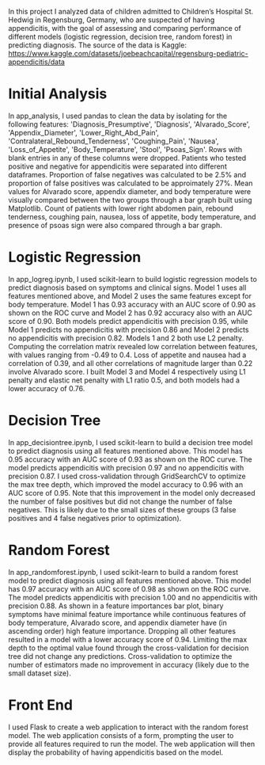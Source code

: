 In this project I analyzed data of children admitted to Children’s Hospital St. Hedwig in Regensburg, Germany, who are suspected of having appendicitis, with the goal of assessing and comparing performance of different models (logistic regression, decision tree, random forest) in predicting diagnosis. The source of the data is Kaggle: https://www.kaggle.com/datasets/joebeachcapital/regensburg-pediatric-appendicitis/data

# Initial Analysis

In app_analysis, I used pandas to clean the data by isolating for the following features: 'Diagnosis_Presumptive', 'Diagnosis', 'Alvarado_Score', 'Appendix_Diameter', 'Lower_Right_Abd_Pain', 'Contralateral_Rebound_Tenderness', 'Coughing_Pain', 'Nausea', 'Loss_of_Appetite', 'Body_Temperature', 'Stool', 'Psoas_Sign'. Rows with blank entries in any of these columns were dropped. Patients who tested positive and negative for appendicitis were separated into different dataframes. Proportion of false negatives was calculated to be 2.5% and proportion of false positives was calculated to be approimately 27%. Mean values for Alvarado score, appendix diameter, and body temperature were visually compared between the two groups through a bar graph built using Matplotlib. Count of patients with lower right abdomen pain, rebound tenderness, coughing pain, nausea, loss of appetite, body temperature, and presence of psoas sign were also compared through a bar graph.

# Logistic Regression

In app_logreg.ipynb, I used scikit-learn to build logistic regression models to predict diagnosis based on symptoms and clinical signs. Model 1 uses all features mentioned above, and Model 2 uses the same features except for body temperature. Model 1 has 0.93 accuracy with an AUC score of 0.90 as shown on the ROC curve and Model 2 has 0.92 accuracy also with an AUC score of 0.90. Both models predict appendicitis with precision 0.95, while Model 1 predicts no appendicitis with precision 0.86 and Model 2 predicts no appendicitis with precision 0.82. Models 1 and 2 both use L2 penalty. Computing the correlation matrix revealed low correlation between features, with values ranging from -0.49 to 0.4. Loss of appetite and nausea had a correlation of 0.39, and all other correlations of magnitude larger than 0.22 involve Alvarado score. I built Model 3 and Model 4 respectively using L1 penalty and elastic net penalty with L1 ratio 0.5, and both models had a lower accuracy of 0.76.

# Decision Tree

In app_decisiontree.ipynb, I used scikit-learn to build a decision tree model to predict diagnosis using all features mentioned above. This model has 0.95 accuracy with an AUC score of 0.93 as shown on the ROC curve. The model predicts appendicitis with precision 0.97 and no appendicitis with precision 0.87. I used cross-validation through GridSearchCV to optimize the max tree depth, which improved the model accuracy to 0.96 with an AUC score of 0.95. Note that this improvement in the model only decreased the number of false positives but did not change the number of false negatives. This is likely due to the small sizes of these groups (3 false positives and 4 false negatives prior to optimization).

# Random Forest

In app_randomforest.ipynb, I used scikit-learn to build a random forest model to predict diagnosis using all features mentioned above. This model has 0.97 accuracy with an AUC score of 0.98 as shown on the ROC curve. The model predicts appendicitis with precision 1.00 and no appendicitis with precision 0.88. As shown in a feature importances bar plot, binary symptoms have minimal feature importance while continuous features of body temperature, Alvarado score, and appendix diameter have (in ascending order) high feature importance. Dropping all other features resulted in a model with a lower accuracy score of 0.94. Limiting the max depth to the optimal value found through the cross-validation for decision tree did not change any predictions. Cross-validation to optimize the number of estimators made no improvement in accuracy (likely due to the small dataset size).

# Front End

I used Flask to create a web application to interact with the random forest model. The web application consists of a form, prompting the user to provide all features required to run the model. The web application will then display the probability of having appendicitis based on the model.

